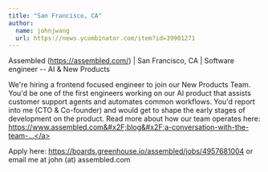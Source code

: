 ```yaml
---
title: "San Francisco, CA"
author:
  name: johnjwang
  url: https://news.ycombinator.com/item?id=39901271
---
```

Assembled (<a href="https:&#x2F;&#x2F;assembled.com&#x2F;" rel="nofollow">https:&#x2F;&#x2F;assembled.com&#x2F;</a>) | San Francisco, CA | Software engineer -- AI &amp; New Products

We&#x27;re hiring a frontend focused engineer to join our New Products Team. You&#x27;d be one of the first engineers working on our AI product that assists customer support agents and automates common workflows. You&#x27;d report into me (CTO &amp; Co-founder) and would get to shape the early stages of development on the product. Read more about how our team operates here: <a href="https:&#x2F;&#x2F;www.assembled.com&#x2F;blog&#x2F;a-conversation-with-the-team-behind-assembleds-big-bet-on-ai" rel="nofollow">https:&#x2F;&#x2F;www.assembled.com&#x2F;blog&#x2F;a-conversation-with-the-team-...</a>

Apply here: <a href="https:&#x2F;&#x2F;boards.greenhouse.io&#x2F;assembled&#x2F;jobs&#x2F;4957681004" rel="nofollow">https:&#x2F;&#x2F;boards.greenhouse.io&#x2F;assembled&#x2F;jobs&#x2F;4957681004</a> or email me at john (at) assembled.com
